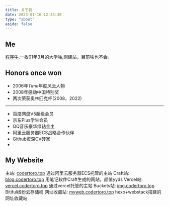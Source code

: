 ```yaml
---
title: 关于我
date: 2023-01-16 12:34:30
type: "about"
aside: false
---
```

## Me
[程序牛](https://codertoro.top),一枚01年3月的大学牲,刚建站，目前啥也不会。

## Honors once won
- 2006年*Time*年度风云人物
- 2008年感动中国特别奖
- 两次荣获奥林匹克杯(2008，2022)
---
- 百度网盘V5超级会员
- 京东Plus学生会员
- QQ音乐豪华绿钻金主
- 阿里云服务器ECS战略合作伙伴
- Github资深CV砖家
- 


## My Website
主站: [codertoro.top](https://codertoro.top) 通过阿里云服务器ECS托管的主站
Craft站: [blog.codertoro.top](https://blog.codertoro.top) 用笔记软件Craft生成的网站，颜值yyds
Vercel站: [vercel.codertoro.top](https://vercel.codertoro.top) 通过vercel托管的主站
Buckets站: [img.codertoro.top](https://img.codertoro.top) Bitiful缤纷云存储桶
网址收藏站: [myweb.codertoro.top](https://myweb.codertoro.top) hexo+webstack搭建的网址收藏站

